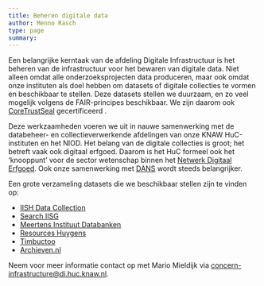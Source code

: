 ```yaml
---
title: Beheren digitale data
author: Menno Rasch
type: page
summary:
---
```

Een belangrijke kerntaak van de afdeling Digitale Infrastructuur is het beheren van de infrastructuur voor het bewaren van digitale data. Niet alleen omdat alle onderzoeksprojecten data produceren, maar ook omdat onze instituten als doel hebben om datasets of digitale collecties te vormen en beschikbaar te stellen. Deze datasets stellen we duurzaam, en zo veel mogelijk volgens de FAIR-principes beschikbaar. We zijn daarom ook [CoreTrustSeal](https://www.coretrustseal.org/) gecertificeerd .

Deze werkzaamheden voeren we uit in nauwe samenwerking met de databeheer- en collectieverwerkende afdelingen van onze KNAW HuC-instituten en het NIOD. Het belang van de digitale collecties is groot; het betreft vaak ook digitaal erfgoed. Daarom is het HuC formeel ook het ‘knooppunt’ voor de sector wetenschap binnen het [Netwerk Digitaal Erfgoed](https://netwerkdigitaalerfgoed.nl/). Ook onze samenwerking met [DANS](https://dans.knaw.nl/) wordt steeds belangrijker.

Een grote verzameling datasets die we beschikbaar stellen zijn te vinden op: 

* [IISH Data Collection](https://datasets.iisg.amsterdam/)
* [Search IISG](https://meertens.knaw.nl/collecties/databanken/)
* [Meertens Instituut Databanken](https://meertens.knaw.nl/collecties/databanken/)
* [Resources Huygens](http://resources.huygens.knaw.nl/)
* [Timbuctoo](http://huygensing.github.io/timbuctoo/)
* [Archieven.nl](https://www.archieven.nl/nl/)

Neem voor meer informatie contact op met Mario Mieldijk via [concern-infrastructure@di.huc.knaw.nl](mailto:concern-infrastructure@di.huc.knaw.nl).
